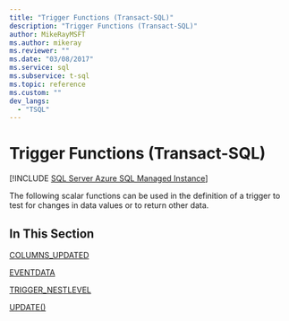 ```yaml
---
title: "Trigger Functions (Transact-SQL)"
description: "Trigger Functions (Transact-SQL)"
author: MikeRayMSFT
ms.author: mikeray
ms.reviewer: ""
ms.date: "03/08/2017"
ms.service: sql
ms.subservice: t-sql
ms.topic: reference
ms.custom: ""
dev_langs:
  - "TSQL"
---
```

# Trigger Functions (Transact-SQL)
[!INCLUDE [SQL Server Azure SQL Managed Instance](../../includes/applies-to-version/sql-asdbmi.md)]

  The following scalar functions can be used in the definition of a trigger to test for changes in data values or to return other data.  
  
## In This Section  
 [COLUMNS_UPDATED](../../t-sql/functions/columns-updated-transact-sql.md)  
  
 [EVENTDATA](../../t-sql/functions/eventdata-transact-sql.md)  
  
 [TRIGGER_NESTLEVEL](../../t-sql/functions/trigger-nestlevel-transact-sql.md)  
  
 [UPDATE()](../../t-sql/functions/update-trigger-functions-transact-sql.md)  
  
  
